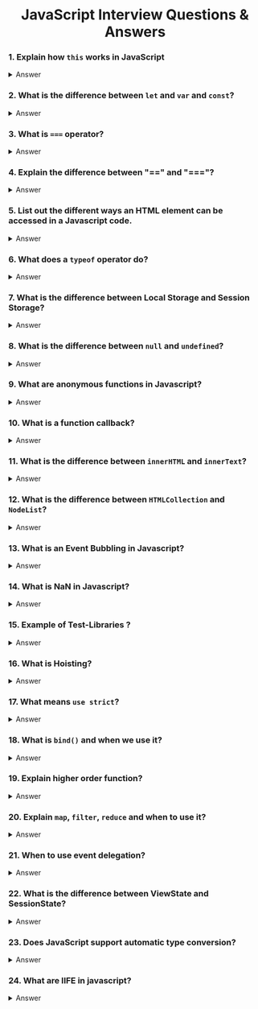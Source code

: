 <h1 align="center">
JavaScript Interview Questions & Answers
</h1>

### 1. Explain how `this` works in JavaScript 

<details>
    <summary>
        Answer
    </summary>

A function's `this` keyword behaves a little differently in JavaScript compared to other languages. It also has some differences between strict mode and non-strict mode.
In the **global execution context (outside of any function)**, `this` refers to the global object whether in `strict mode` or not.
**Inside a function**, the value of this depends on how the function is called.
**Implicitly Binding**: As an object method its `this` is set to the object the method is called on.
**Explicit Binding**: Functions have three methods on their prototype, bind, call, and apply. If a function is called with these methods, then `this` is set to the first argument passed.
As an example:
js
function echoThis() {
  console.log(this);
}
echoThis.call('hello'); // hello
**new Binding**: If a function is called using the `new` keyword, an empty object is created and assigned to `this` inside the function.
**default Binding**: If a function is called, but the three scenarios above do not apply, then `this` is set to the global object if not in strict mode, and `undefined` if in strict mode.
**Arrow function exception**: If a function is defined as an arrow function, the prior rules will not apply. Instead, `this` will refer to the `this` binding in the immediate scope where the arrow function was declared.

###### References
- [MDN web docs / this](https://developer.mozilla.org/en-US/docs/Web/JavaScript/Reference/Operators/this)
  </details>

### 2. What is the difference between `let` and `var` and `const`? 

<details>
    <summary>
        Answer
    </summary>
    
`const` is a signal that the identifier won’t be reassigned. It needs initialization upfront, so you can't write const something;

`let` is a signal that the variable may be reassigned, such as a counter in a loop, or a value swap in an algorithm.

`var` is now the weakest signal available when you define a variable in JavaScript. The variable may or may not be reassigned, and the variable may or may not be used for an entire function, or just for the purpose of a block or loop.
It's declaration is hoisted, instead of `let` and `const`.

for (var i = 0; i < 2; i++) {}
console.log(i); // exists outside the block scope
for (let i = 0; i < 2; i++) {}
console.log(i); // only exists inside the block scope
for (const i = 0; i < 2; i++) {}
console.log(i); // error reassignment, but only on top-level
for (const cnt = { i: 0 }; cnt.i < 2; cnt.i++) {} // only exists inside the block scope
</details>

### 3. What is `===` operator? 

<details>
    <summary>
        Answer
    </summary>

This is the strict comparison operator e.g. `5 == '5' = true` vs `5 === '5' = false`, this means that it checks the value and also the type, so that Int 5 isn't equal a Str 5.

</details>

### 4. Explain the difference between "==" and "==="? 

<details>
    <summary>
        Answer
    </summary>

"==" checks only for equality in value whereas "===" is a stricter equality 
and returns false if either the value or the type of the two variables are different.

</details>

### 5. List out the different ways an HTML element can be accessed in a Javascript code. 

<details>
    <summary>
        Answer
    </summary>

Access one element:

```js
let byID = document.getElementById('id');
let qS = document.querySelector('#id');
```

They return the first matching node. querySelector is the new selector interface, should be faster, but depends on browser implementation. querySelector can take any css-selector and is more comfortable.

Access one and more:

```js
let byClass = document.getElementsByClassName(classname);
let qSA = document.querySelectorAll('.classname');
```

They return a non-live NodeList, which is an array-like list of elements, array-like means that some functions are missing like push(), pop()).

</details>

### 6. What does a `typeof` operator do? 

<details>
    <summary>
        Answer
    </summary>
    
The `typeof` operator is used to get the data type (returns a string) of its operand. The operand can be either a literal or a data structure such as a variable, a function, or an object. The operator returns the data type.

Syntax:

```js
typeof operand;
typeof operand;
```

</details>

### 7. What is the difference between Local Storage and Session Storage? 

<details>
    <summary>
        Answer
    </summary>

LocalStorage

- It can store up to 10Mb offline data.
- The data is not sent back to the server for every HTTP request (HTML, images, JavaScript, CSS, etc) - reducing the amount of traffic between client and server.
- The data stored in localStorage persists until explicitly deleted. Changes made are saved and available for all current and future visits to the site.
- It works on same-origin policy. So, data stored will only be available on the same origin.

SessionStorage

- It is similar to localStorage.
- The data is not persistent i.e. data is only available per window (or tab in browsers like Chrome and Firefox). Data is only available during the page session. Changes made are saved and available for the current page, as well as future visits to the site on the same window. Once the window is closed, the storage is deleted.
- The data is available only inside the window/tab in which it was set.
- Like localStorage, tt works on same-origin policy. So, data stored will only be available on the same origin.

For more info please check
[MDN - LocalStorage](https://developer.mozilla.org/en-US/docs/Web/API/Storage/LocalStorage)
&
[MDN - SessionStorage](https://developer.mozilla.org/en-US/docs/Web/API/Window/sessionStorage)

</details>

### 8. What is the difference between `null` and `undefined`? 

<details>
    <summary>
        Answer
    </summary>
    
`null` and `undefined` are two types in JavaScript. `undefined` means something hasn't been initialized. `null` means something is currently unavailable. 
</details>

### 9. What are anonymous functions in Javascript? 

<details>
    <summary>
        Answer
    </summary>

Anonymous functions (also called lambda functions) are functions where the name is omitted. They are commonly used as parameters to other functions or stored in a variable.

```js
//common use
setTimeout(function() {
    console.log('Hi from my anonymous function');
}, 300);

// double arrow function
setTimeout(() => {
    console.log('Hi from my anonymous function');
}, 300);

// assigning to a variable
const myFunc = () => {
    // do something awesome
}
```

###### References

- [helephant.com / js-anonymous-function](http://helephant.com/2012/07/14/javascript-function-declaration-vs-expression/#function-operator-is-an-expression)
  </details>

### 10. What is a function callback? 

<details>
    <summary>
        Answer
    </summary>
    
A callback function is a function that is passed to another function as an argument and is executed after some operation has been completed. Below is an example of a simple callback function that logs to the console after some operations have been completed.

```js
const modifyArray = (arr, callback) => {
  // do something to arr here
  arr.push(100);

  // then execute the callback function that was passed
  callback();
};

var arr = [1, 2, 3, 4, 5];

modifyArray(arr, function() {
  console.log('array has been modified', arr);
});
```

</details>

### 11. What is the difference between `innerHTML` and `innerText`? 
<details>
    <summary>
        Answer
    </summary>
    
`innerHTML` lets you work with HTML rich text and doesn't automatically encode and decode text. In other words, `innerText` retrieves and sets the content of the tag as plain text, whereas `innerHTML` retrieves and sets the content in HTML format.
</details>

### 12. What is the difference between `HTMLCollection` and `NodeList`? 

<details>
    <summary>
        Answer
    </summary>

Both HTMLCollection and NodeList are collections of DOM nodes.
Specifically, an HTMLCollection is a collection of Elements which can be accessed by either index or the element’s name or id attributes. A NodeList is a collection of nodes and is an interface representing an ordered collection without specifying a particular implementation. Elements in an HTMLCollection are always live (they are updated in the collection when the underlying document is updated) while items in a NodeList may be live or static depending on which method is used to retrieve it.

HTMLCollections and NodeLists also differ in the methods they provide; an HTMLCollection provides a namedItem method to access elements by name or id attribute while a NodeList provides methods to access the collection's keys and values.

###### References
- [ MDN - HTMLCollection ](https://developer.mozilla.org/en-US/docs/Web/API/HTMLCollection)
- [ MDN - NodeList ](https://developer.mozilla.org/en-US/docs/Web/API/NodeList)
- [ HackerNoon - HTMLCollection, NodeList and array of objects](https://hackernoon.com/htmlcollection-nodelist-and-array-of-objects-da42737181f9)
</details>

### 13. What is an Event Bubbling in Javascript? 

<details>
    <summary>
        Answer
    </summary>
When an event happens on an element, it first runs the handlers on it, then on its parent, then all the way up on other ancestors.
Event bubbling is a type of event propagation where the event first triggers on the innermost target element, and then successively triggers on the ancestors of the target element in the same nesting hierarchy till it reaches the outermost DOM element or document object.
Let’s say, we have 3 nested elements FORM > DIV > P with a handler on each of them:
A click on the inner p first runs onclick:
    1. On that p.
    2. Then on the outer div.
    3. Then on the outer form.
    4. And so on upwards till the document object.
So if we click on p, then we’ll see 3 alerts.The process is called “bubbling”, because of events “bubble” from the inner element up through parents like a bubble in the water.
</details>

### 14. What is NaN in Javascript? 

<details>
    <summary>
        Answer
    </summary>
The global NaN property is a value representing Not-A-Number.
</details>

### 15. Example of Test-Libraries  ?

<details>
    <summary>
        Answer
    </summary>
q-unit, mocha, chai, sinonJS, jasmine, cypress ...
</details>

### 16. What is Hoisting? 

<details>
    <summary>
        Answer
    </summary>
Means that the declaration moved to the top of the current scope (current script or the current function). JavaScript only hoists declarations, not initializations.
let and const don't get hoisted.

</details>

### 17. What means `use strict`? 

<details>
    <summary>
        Answer
    </summary>

Switches to strict mode which helps to prevent common errors like using unsafe operators

</details>

### 18. What is `bind()` and when we use it?

<details>
    <summary>
        Answer
    </summary>

`bind` is a method to bind the current context for later execution e.g.

element.addEventListener('click', this.onClick.bind(this), false);

it creates a new function which prevents accidental loss of scope. An alternative approach is to use apply, call or ES6 fat-arrow function.

</details>

### 19. Explain higher order function? 

<details>
    <summary>
        Answer
    </summary>

Function that will take a function as argument or return a new function. For example `[].map/filter/reduce` are higher order functions.

</details>

### 20. Explain `map`, `filter`, `reduce` and when to use it? 

<details>
    <summary>
        Answer
    </summary>

`map` - to iterate over an array and return a new one
`filter` - to filter an array and return a new filtered one
`reduce` - takes and reducer function which evaluate against every element and can produce every desired output (filter, map or simple value like sum)
</details>

### 21. When to use event delegation? 

<details>
    <summary>
        Answer
    </summary>
If you have to watch a lot of elements and performance is key
</details>

### 22. What is the difference between ViewState and SessionState? 

<details>
    <summary>
        Answer
    </summary>

`ViewState` is specific to a page in a session.
`SessionState` is specific to user specific data that can be accessed across all pages in the web application.
</details>

### 23. Does JavaScript support automatic type conversion?

<details>
    <summary>
        Answer
    </summary>

Yes! JavaScript does support automatic type conversion.
</details>

### 24. What are IIFE in javascript?

<details>
    <summary>
        Answer
    </summary>

An IIFE (Immediately Invoked Function Expression) is a JavaScript function that runs as soon as it is defined. It is a design pattern which is also known as a Self-Executing Anonymous Function.


//example
(function () { 
    var name = "John Doe";
})();
// Variable name is not accessible from the outside scope
name // throws "Uncaught ReferenceError: name is not defined"

//common use
var result = (function () { 
    var name = "John Doe"; 
    return name; 
})(); 
// Immediately creates the output: 
result; // "John Doe"

Assigning the IIFE to a variable stores the function's result, not the function itself.
This pattern is often used when trying to avoid polluting the global namespace, because all the variables used inside the IIFE (like in any other normal function) are not visible outside its scope.
</details>
